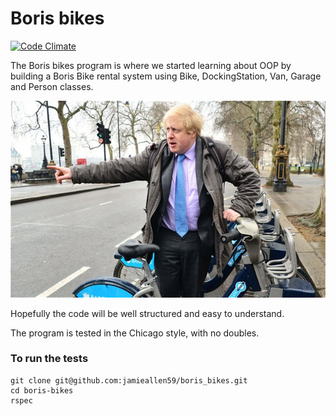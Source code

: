 Boris bikes
===========

[![Code Climate](https://codeclimate.com/github/jamieallen59/boris_bikes/badges/gpa.svg)](https://codeclimate.com/github/jamieallen59/boris_bikes)

The Boris bikes program is where we started learning about OOP by building a Boris Bike rental system using Bike, DockingStation, Van, Garage and Person classes.

![](images/boris_1.jpg)

Hopefully the code will be well structured and easy to understand.

The program is tested in the Chicago style, with no doubles.

### To run the tests
```shell
git clone git@github.com:jamieallen59/boris_bikes.git
cd boris-bikes
rspec
```